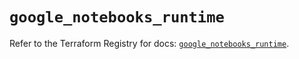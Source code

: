 # `google_notebooks_runtime`

Refer to the Terraform Registry for docs: [`google_notebooks_runtime`](https://registry.terraform.io/providers/hashicorp/google/6.30.0/docs/resources/notebooks_runtime).
